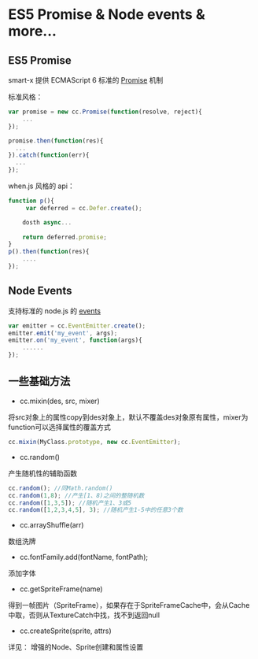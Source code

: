 # ES5 Promise & Node events & more...

## ES5 Promise

smart-x 提供 ECMAScript 6 标准的 [Promise](https://github.com/jakearchibald/es6-promise) 机制

标准风格：

```js
var promise = new cc.Promise(function(resolve, reject){
	...
});

promise.then(function(res){
  ...
}).catch(function(err){
  ...
});
```

when.js 风格的 api：

```js
function p(){
     var deferred = cc.Defer.create();

    dosth async...
    
    return deferred.promise;
}
p().then(function(res){
    ....
});
```

## Node Events

支持标准的 node.js 的 [events](http://nodejs.org/api/events.html)

```js
var emitter = cc.EventEmitter.create();
emitter.emit('my_event', args);
emitter.on('my_event', function(args){
    ......
});
```

## 一些基础方法

* cc.mixin(des, src, mixer)

将src对象上的属性copy到des对象上，默认不覆盖des对象原有属性，mixer为function可以选择属性的覆盖方式

```js
cc.mixin(MyClass.prototype, new cc.EventEmitter);
```
* cc.random()

产生随机性的辅助函数

```js
cc.random(); //同Math.random()
cc.random(1,8); //产生[1、8)之间的整随机数
cc.random([1,3,5]); //随机产生1、3或5
cc.random([1,2,3,4,5], 3); //随机产生1-5中的任意3个数
```

* cc.arrayShuffle(arr)

数组洗牌

* cc.fontFamily.add(fontName, fontPath);

添加字体

* cc.getSpriteFrame(name)

得到一帧图片（SpriteFrame），如果存在于SpriteFrameCache中，会从Cache中取，否则从TextureCatch中找，找不到返回null

* cc.createSprite(sprite, attrs)

详见： 增强的Node、Sprite创建和属性设置


